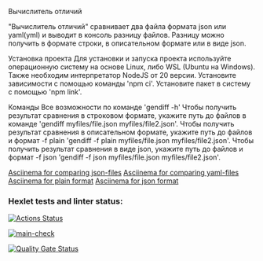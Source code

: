 Вычислитель отличий

"Вычислитель отличий" сравнивает два файла формата json или yaml(yml) и выводит в консоль разницу файлов.
Разницу можно получить в формате строки, в описательном формате или в виде json.

Установка проекта
Для установки и запуска проекта используйте операционную систему на основе Linux, либо WSL (Ubuntu на Windows).
Также необходим интерпретатор NodeJS от 20 версии.
Установите зависимости с помощью команды 'npm ci'.
Установите пакет в систему с помощью 'npm link'.

Команды
Все возможности по команде 'gendiff -h'
Чтобы получить результат сравнения в строковом формате, укажите путь до файлов в команде 'gendiff myfiles/file.json myfiles/file2.json'.
Чтобы получить результат сравнения в описательном формате, укажите путь до файлов и формат -f plain 'gendiff -f plain myfiles/file.json myfiles/file2.json'.
Чтобы получить результат сравнения в виде json, укажите путь до файлов и формат -f json 'gendiff -f json myfiles/file.json myfiles/file2.json'.

[Asciinema for comparing json-files](https://asciinema.org/a/ZIErssZbRsfa5pCtCFqdtAZbY)
[Asciinema for comparing yaml-files](https://asciinema.org/a/QetD3YLp8JaNDJjUyO77kyskV)
[Asciinema for plain format](https://asciinema.org/a/DBSzyUU1kJrW6xGgYEtf7Cwq6)
[Asciinema for json format](https://asciinema.org/a/4mWzlLEd5619w4DgSpmik0Uyu)

### Hexlet tests and linter status:
[![Actions Status](https://github.com/Naryzhnaia/qa-auto-engineer-javascript-project-87/actions/workflows/hexlet-check.yml/badge.svg)](https://github.com/Naryzhnaia/qa-auto-engineer-javascript-project-87/actions)

[![main-check](https://github.com/Naryzhnaia/qa-auto-engineer-javascript-project-87/actions/workflows/main.yml/badge.svg)](https://github.com/Naryzhnaia/qa-auto-engineer-javascript-project-87/actions/workflows/main.yml)

[![Quality Gate Status](https://sonarcloud.io/api/project_badges/measure?project=Naryzhnaia_qa-auto-engineer-javascript-project-87&metric=alert_status)](https://sonarcloud.io/summary/new_code?id=Naryzhnaia_qa-auto-engineer-javascript-project-87)